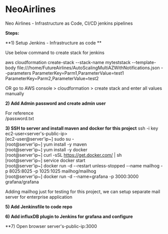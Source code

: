 # NeoAirlines <br/>
Neo Airlines - Infrastructure as Code, CI/CD jenkins pipelines <br/>

**Steps:** <br/>

**1) Setup Jenkins - Infrastructure as code ** <br/>

Use below command to create stack for jenkins  <br/>

aws cloudformation create-stack --stack-name myteststack --template-body file:///home/FutureAirlines/AutoScalingMultiAZWithNotifications.json --parameters ParameterKey=Parm1,ParameterValue=test1 ParameterKey=Parm2,ParameterValue=test2

OR go to AWS console > cloudformation > create stack and enter all values manually <br/>

**2) Add Admin password and create admin user** <br/>

For reference <br/>
<Load balancer url>/password.txt  <br/>
  

**3) SSH to server and install maven and docker for this project**
ssh -i key ec2-user<server's-public-ip> <br/>
[ec2-user@server'ip~] sudo su - <br/>
[root@server'ip~] yum install -y maven  <br/>
[root@server'ip~] yum install -y docker <br/>
[root@server'ip~] curl -sSL https://get.docker.com/ | sh <br/>
[root@server'ip~] service docker start <br/>
[root@server'ip~] docker run -d --restart unless-stopped --name mailhog -p 8025:8025 -p 1025:1025 mailhog/mailhog <br/>
[root@server'ip~] docker run -d --name=grafana -p 3000:3000 grafana/grafana <br/>

Adding mailhog just for testing for this project, we can setup separate mail server for enterprise application <br/>

**5) Add Jenkinsfile to code repo** <br/>

**6) Add influxDB plugin to Jenkins for grafana and configure** <br/>

**7) Open browser server's-public-ip:3000


